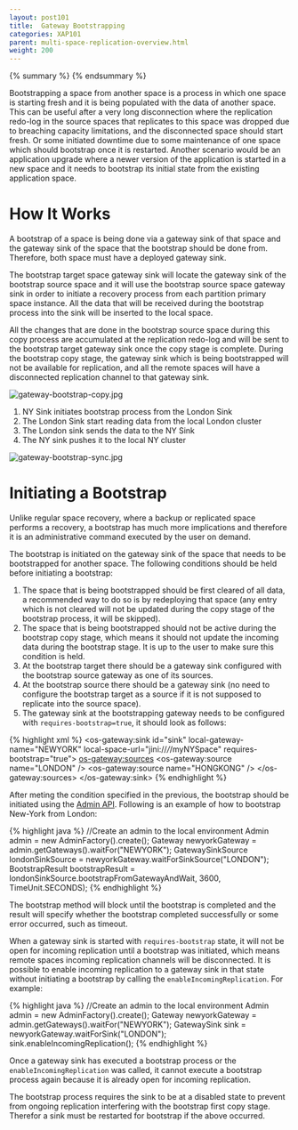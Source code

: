 ```yaml
---
layout: post101
title:  Gateway Bootstrapping
categories: XAP101
parent: multi-space-replication-overview.html
weight: 200
---
```


{% summary %} {% endsummary %}



Bootstrapping a space from another space is a process in which one space is starting fresh and it is being populated with the data of another space. This can be useful after a very long disconnection where the replication redo-log in the source spaces that replicates to this space was dropped due to breaching capacity limitations, and the disconnected space should start fresh. Or some initiated downtime due to some maintenance of one space which should bootstrap once it is restarted. Another scenario would be an application upgrade where a newer version of the application is started in a new space and it needs to bootstrap its initial state from the existing application space.

# How It Works

A bootstrap of a space is being done via a gateway sink of that space and the gateway sink of the space that the bootstrap should be done from. Therefore, both space must have a deployed gateway sink.

The bootstrap target space gateway sink will locate the gateway sink of the bootstrap source space and it will use the bootstrap source space gateway sink in order to initiate a recovery process from each partition primary space instance. All the data that will be received during the bootstrap process into the sink will be inserted to the local space.

All the changes that are done in the bootstrap source space during this copy process are accumulated at the replication redo-log and will be sent to the bootstrap target gateway sink once the copy stage is complete. During the bootstrap copy stage, the gateway sink which is being bootstrapped will not be available for replication, and all the remote spaces will have a disconnected replication channel to that gateway sink.

![gateway-bootstrap-copy.jpg](/attachment_files/gateway-bootstrap-copy.jpg)

1. NY Sink initiates bootstrap process from the London Sink
1. The London Sink start reading data from the local London cluster
1. The London sink sends the data to the NY Sink
1. The NY sink pushes it to the local NY cluster

![gateway-bootstrap-sync.jpg](/attachment_files/gateway-bootstrap-sync.jpg)

# Initiating a Bootstrap

Unlike regular space recovery, where a backup or replicated space performs a recovery, a bootstrap has much more implications and therefore it is an administrative command executed by the user on demand.

The bootstrap is initiated on the gateway sink of the space that needs to be bootstrapped for another space. The following conditions should be held before initiating a bootstrap:

1. The space that is being bootstrapped should be first cleared of all data, a recommended way to do so is by redeploying that space (any entry which is not cleared will not be updated during the copy stage of the bootstrap process, it will be skipped).
1. The space that is being bootstrapped should not be active during the bootstrap copy stage, which means it should not update the incoming data during the bootstrap stage. It is up to the user to make sure this condition is held.
1. At the bootstrap target there should be a gateway sink configured with the bootstrap source gateway as one of its sources.
1. At the bootstrap source there should be a gateway sink (no need to configure the bootstrap target as a source if it is not supposed to replicate into the source space).
1. The gateway sink at the bootstrapping gateway needs to be configured with `requires-bootstrap=true`, it should look as follows:

{% highlight xml %}
<os-gateway:sink id="sink" local-gateway-name="NEWYORK"
  local-space-url="jini://*/*/myNYSpace" requires-bootstrap="true">
  <os-gateway:sources>
    <os-gateway:source name="LONDON" />
    <os-gateway:source name="HONGKONG" />
  </os-gateway:sources>
</os-gateway:sink>
{% endhighlight %}

After meting the condition specified in the previous, the bootstrap should be initiated using the [Admin API](./administration-and-monitoring-api.html).
Following is an example of how to bootstrap New-York from London:

{% highlight java %}
//Create an admin to the local environment
Admin admin = new AdminFactory().create();
Gateway newyorkGateway = admin.getGateways().waitFor("NEWYORK");
GatewaySinkSource londonSinkSource = newyorkGateway.waitForSinkSource("LONDON");
BootstrapResult bootstrapResult = londonSinkSource.bootstrapFromGatewayAndWait, 3600, TimeUnit.SECONDS);
{% endhighlight %}

The bootstrap method will block until the bootstrap is completed and the result will specify whether the bootstrap completed successfully or some error occurred, such as timeout.

When a gateway sink is started with `requires-bootstrap` state, it will not be open for incoming replication until a bootstrap was initiated, which means remote spaces incoming replication channels will be disconnected. It is possible to enable incoming replication to a gateway sink in that state without initiating a bootstrap by calling the `enableIncomingReplication`. For example:

{% highlight java %}
//Create an admin to the local environment
Admin admin = new AdminFactory().create();
Gateway newyorkGateway = admin.getGateways().waitFor("NEWYORK");
GatewaySink sink = newyorkGateway.waitForSink("LONDON");
sink.enableIncomingReplication();
{% endhighlight %}

Once a gateway sink has executed a bootstrap process or the `enableIncomingReplication` was called, it cannot execute a bootstrap process again because it is already open for incoming replication.

The bootstrap process requires the sink to be at a disabled state to prevent from ongoing replication interfering with the bootstrap first copy stage. Therefor a sink must be restarted for bootstrap if the above occurred.

